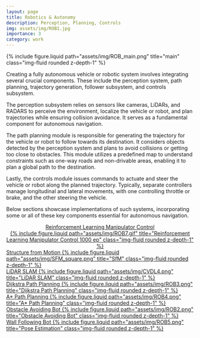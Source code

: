 ```yaml
---
layout: page
title: Robotics & Autonomy
description: Perception, Planning, Controls
img: assets/img/ROB1.jpg
importance: 3
category: work
---
```


<div class="row">
    <div class="col-sm mt-3 mt-md-0">
        {% include figure.liquid path="assets/img/ROB_main.png" title="main" class="img-fluid rounded z-depth-1" %}
    </div>
</div>


Creating a fully autonomous vehicle or robotic system involves integrating several crucial components. These include the perception system, path planning, trajectory generation, follower subsystem, and controls subsystem.

The perception subsystem relies on sensors like cameras, LiDARs, and RADARS to perceive the environment, localize the vehicle or robot, and plan trajectories while ensuring collision avoidance. It serves as a fundamental component for autonomous navigation.

The path planning module is responsible for generating the trajectory for the vehicle or robot to follow towards its destination. It considers objects detected by the perception system and plans to avoid collisions or getting too close to obstacles. This module utilizes a predefined map to understand constraints such as one-way roads and non-drivable areas, enabling it to plan a global path to the destination.

Lastly, the controls module issues commands to actuate and steer the vehicle or robot along the planned trajectory. Typically, separate controllers manage longitudinal and lateral movements, with one controlling throttle or brake, and the other steering the vehicle.

Below sections showcase implementations of such systems, incorporating some or all of these key components essential for autonomous navigation.

<div style="text-align: center;">
    <a href="https://github.com/omkarchittar/manipulator_control_DDPG">Reinforcement Learning Manipulator Control</a>
    <div class="container">
        <div class="row">
            <a href="https://github.com/omkarchittar/manipulator_control_DDPG" style="display: inline-block; margin: 0 auto;">
                {% include figure.liquid path="assets/img/ROB7.gif" title="Reinforcement Learning Manipulator Control 1000 ep" class="img-fluid rounded z-depth-1" %}
            </a>
        </div>
    </div>
</div>


<div class="row">
    <div class="row justify-content-center">
        <div class="col-sm mt-3 mt-md-0"><a href="https://github.com/omkarchittar/Structure_from_Motion">Structure from Motion
            {% include figure.liquid path="assets/img/SFM_square.png" title="SfM" class="img-fluid rounded z-depth-1" %}</a>
        </div>
        <div class="col-sm mt-3 mt-md-0"><a href="https://github.com/omkarchittar/LiDAR_SLAM">LiDAR SLAM
            {% include figure.liquid path="assets/img/CVDL4.png" title="LiDAR SLAM" class="img-fluid rounded z-depth-1" %}</a>
        </div>
    </div>
</div>

<div class="row">
    <div class="row justify-content-center">
        <div class="col-sm mt-3 mt-md-0"><a href="https://github.com/omkarchittar/Dijkstra_Point_Robot">Dijkstra Path Planning
            {% include figure.liquid path="assets/img/ROB3.png" title="Dijkstra Path Planning" class="img-fluid rounded z-depth-1" %}</a>
        </div>
        <div class="col-sm mt-3 mt-md-0"><a href="https://github.com/omkarchittar/A_Star_Path_Planning">A* Path Planning
            {% include figure.liquid path="assets/img/ROB4.png" title="A* Path Planning" class="img-fluid rounded z-depth-1" %}</a>
        </div>
    </div>
</div>

<div class="row">
    <div class="col-sm mt-3 mt-md-0"><a href="https://github.com/omkarchittar/Obstacle_Avoidance_Bot">Obstacle Avoiding Bot
        {% include figure.liquid path="assets/img/ROB2.png" title="Obstacle Avoiding Bot" class="img-fluid rounded z-depth-1" %}</a>
    </div>
</div>

<div class="row">
    <div class="col-sm mt-3 mt-md-0"><a href="https://github.com/omkarchittar/Wall_Following_Robot">Wall Following Bot
    {% include figure.liquid path="assets/img/ROB5.png" title="Pose Estimation" class="img-fluid rounded z-depth-1" %}</a>
    </div>
</div>

